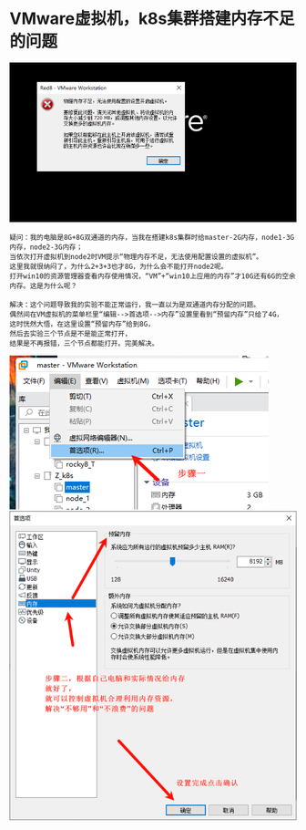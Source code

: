 # VMware虚拟机，k8s集群搭建内存不足的问题

![vmram0](../res/VMRAM/0.png)
```
疑问：我的电脑是8G+8G双通道的内存，当我在搭建k8s集群时给master-2G内存，node1-3G内存，node2-3G内存；
当依次打开虚拟机到node2时VM提示“物理内存不足，无法使用配置设置的虚拟机”。
这里我就很纳闷了，为什么2+3+3也才8G，为什么会不能打开node2呢。
打开win10的资源管理器查看内存使用情况，“VM”+“win10上应用的内存”才10G还有6G的空余内存。这是为什么呢？

解决：这个问题导致我的实验不能正常运行，我一直以为是双通道内存分配的问题。
偶然间在VM虚拟机的菜单栏里“编辑-->首选项-->内存”设置里看到“预留内存”只给了4G，
这时恍然大悟，在这里设置“预留内存”给到8G，
然后去实验三个节点是不是能正常打开，
结果是不再报错，三个节点都能打开。完美解决。
```
![vmram1](../res/VMRAM/1.png)
![vmram2](../res/VMRAM/2.png)
